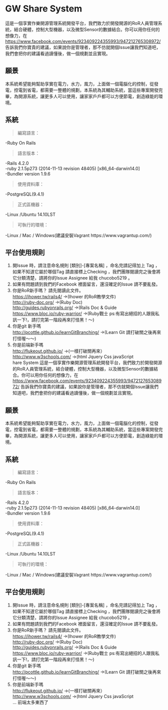 # GW Share System
這是一個享實作樂開源管理系統開發平台，我們致力於開發開源的RoR人員管理系統，結合硬體，控制大型機器，以及微型Sensor的數據結合。你可以用你任何的想像力，在
https://www.facebook.com/events/923409224355993/947212765308972/
告訴我們你寶貴的建議，如果說你是管理者，那不仿就開個Issue讓我們知道吧，我們會把你的建議看過讀懂後，做一個規劃並且實現。

## 願景
本系統希望能夠幫助享實在電力，水力，風力，上面做一個電腦化的控制，從發電，控電到省電，都需要一整體的規劃，本系統為其輔助系統，當這些專案開發完畢，為開源系統，讓更多人可以使用，讓家家戶戶都可以方便節電，創造綠能的環境。

## 系統
<blockquote>編寫語言：<br/></blockquote>
-Ruby On Rails<br/>
<blockquote>語言版本：<br/></blockquote>
-Rails 4.2.0<br/>
-ruby 2.1.5p273 (2014-11-13 revision 48405) [x86_64-darwin14.0]<br/>
-Bundler version 1.9.6<br/>
<blockquote>使用資料庫：<br/></blockquote>
-PostgreSQL(9.4.1)<br/>
<blockquote>正式區機器：<br/></blockquote>
-Linux /Ubuntu 14.10LST<br/>
<blockquote>可執行的環境：<br/></blockquote>
-Linux / Mac / Windows(建議安裝Vagrant https://www.vagrantup.com/)<br/>

## 平台使用規則
1. 開Issue 時，請注意命名規則 [類別]-[專案名稱] ，命名完請記得加上 Tag ，如果不知道它屬於哪個Tag 請直接標上Checking ，我們團隊閱讀完之後會將它分類清楚，請將你的Issue Assignee 給我 chucobo5219 。
2. 如果有問題請到我們的Facebook 裡面留言，還沒確定的Issue 請不要亂發。
3. 你是RoR新手嗎？ 請先閱讀此文件。<br/>
https://ihower.tw/rails4/         ->(Ihower 的RoR教學文件)<br/>
http://ruby-doc.org/              ->(Ruby Doc)<br/>
http://guides.rubyonrails.org/    ->(Rails Doc & Guide<br/>
https://www.bloc.io/ruby-warrior/ ->(Ruby戰士 ps:有寫出絕招的人跟我私訊一下!，請打完第一階段再來打怪黑！～)<br/>
4. 你是git 新手嗎<br/>
http://pcottle.github.io/learnGitBranching/ ->(Learn Git 請打破關之後再來打怪喔～～)<br/>
5. 你是前端新手嗎<br/>
http://flukeout.github.io/ ->(一樣打破關再來）<br/>
http://www.w3schools.com/  ->(html Jquery Css javaScript<br/>
hare System
這是一個享實作樂開源管理系統開發平台，我們致力於開發開源的RoR人員管理系統，結合硬體，控制大型機器，以及微型Sensor的數據結合。你可以用你任何的想像力，在
https://www.facebook.com/events/923409224355993/947212765308972/
告訴我們你寶貴的建議，如果說你是管理者，那不仿就開個Issue讓我們知道吧，我們會把你的建議看過讀懂後，做一個規劃並且實現。

## 願景
本系統希望能夠幫助享實在電力，水力，風力，上面做一個電腦化的控制，從發電，控電到省電，都需要一整體的規劃，本系統為其輔助系統，當這些專案開發完畢，為開源系統，讓更多人可以使用，讓家家戶戶都可以方便節電，創造綠能的環境。

## 系統
<blockquote>編寫語言：<br/></blockquote>
-Ruby On Rails<br/>
<blockquote>語言版本：<br/></blockquote>
-Rails 4.2.0<br/>
-ruby 2.1.5p273 (2014-11-13 revision 48405) [x86_64-darwin14.0]<br/>
-Bundler version 1.9.6<br/>
<blockquote>使用資料庫：<br/></blockquote>
-PostgreSQL(9.4.1)<br/>
<blockquote>正式區機器：<br/></blockquote>
-Linux /Ubuntu 14.10LST<br/>
<blockquote>可執行的環境：<br/></blockquote>
-Linux / Mac / Windows(建議安裝Vagrant https://www.vagrantup.com/)<br/>

## 平台使用規則
1. 開Issue 時，請注意命名規則 [類別]-[專案名稱] ，命名完請記得加上 Tag ，如果不知道它屬於哪個Tag 請直接標上Checking ，我們團隊閱讀完之後會將它分類清楚，請將你的Issue Assignee 給我 chucobo5219 。
2. 如果有問題請到我們的Facebook 裡面留言，還沒確定的Issue 請不要亂發。
3. 你是RoR新手嗎？ 請先閱讀此文件。<br/>
https://ihower.tw/rails4/         ->(Ihower 的RoR教學文件)<br/>
http://ruby-doc.org/              ->(Ruby Doc)<br/>
http://guides.rubyonrails.org/    ->(Rails Doc & Guide<br/>
https://www.bloc.io/ruby-warrior/ ->(Ruby戰士 ps:有寫出絕招的人跟我私訊一下!，請打完第一階段再來打怪黑！～)<br/>
4. 你是git 新手嗎<br/>
http://pcottle.github.io/learnGitBranching/ ->(Learn Git 請打破關之後再來打怪喔～～)<br/>
5. 你是前端新手嗎<br/>
http://flukeout.github.io/ ->(一樣打破關再來）<br/>
http://www.w3schools.com/  ->(html Jquery Css javaScript<br/>
... 前端太多東西了<br/>
